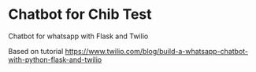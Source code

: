 # Chatbot for Chib Test

Chatbot for whatsapp with Flask and Twilio

Based on tutorial https://www.twilio.com/blog/build-a-whatsapp-chatbot-with-python-flask-and-twilio
